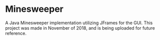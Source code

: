 # Minesweeper
A Java Minesweeper implementation utilizing JFrames for the GUI. This project was made in November of 2018, and is being uploaded for future reference.
